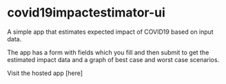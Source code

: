 # covid19impactestimator-ui
A simple app that estimates expected impact of COVID19 based on input data.

The app has a form with fields which you fill and then submit to get the estimated impact data and a graph of best case and worst case scenarios.

Visit the hosted app [here]


